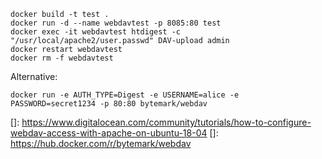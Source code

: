 
```
docker build -t test .
docker run -d --name webdavtest -p 8085:80 test
docker exec -it webdavtest htdigest -c "/usr/local/apache2/user.passwd" DAV-upload admin
docker restart webdavtest
docker rm -f webdavtest
```

Alternative:

```
docker run -e AUTH_TYPE=Digest -e USERNAME=alice -e PASSWORD=secret1234 -p 80:80 bytemark/webdav
```

[]: https://www.digitalocean.com/community/tutorials/how-to-configure-webdav-access-with-apache-on-ubuntu-18-04
[]: https://hub.docker.com/r/bytemark/webdav
